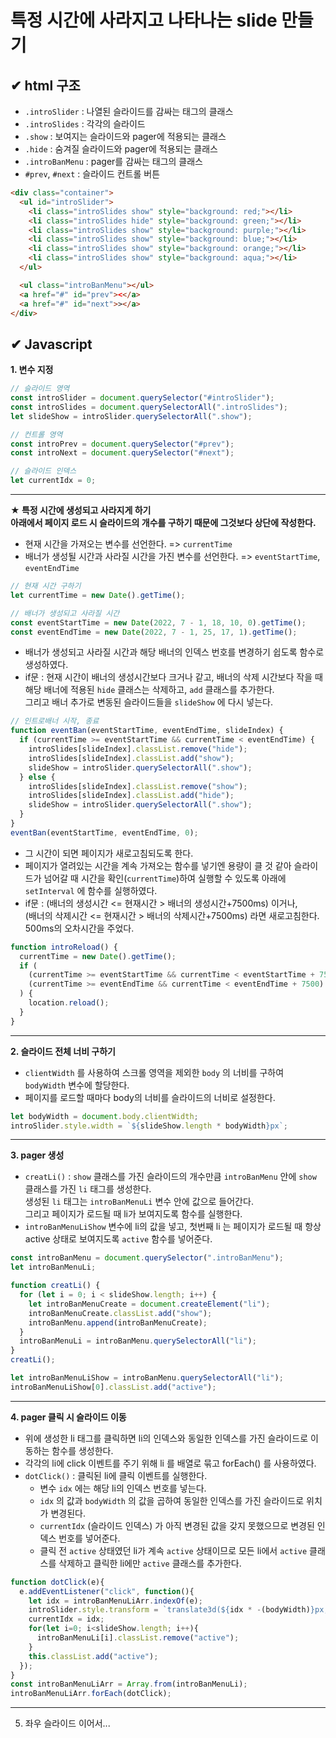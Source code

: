 # 특정 시간에 사라지고 나타나는 slide 만들기

## ✔ html 구조

- `.introSlider` : 나열된 슬라이드를 감싸는 태그의 클래스
- `.introSlides` : 각각의 슬라이드
- `.show` : 보여지는 슬라이드와 pager에 적용되는 클래스
- `.hide` : 숨겨질 슬라이드와 pager에 적용되는 클래스
- `.introBanMenu` : pager를 감싸는 태그의 클래스
- `#prev`, `#next` : 슬라이드 컨트롤 버튼

```html
<div class="container">
  <ul id="introSlider">
    <li class="introSlides show" style="background: red;"></li>
    <li class="introSlides hide" style="background: green;"></li>
    <li class="introSlides show" style="background: purple;"></li>
    <li class="introSlides show" style="background: blue;"></li>
    <li class="introSlides show" style="background: orange;"></li>
    <li class="introSlides show" style="background: aqua;"></li>
  </ul>

  <ul class="introBanMenu"></ul>
  <a href="#" id="prev"><</a>
  <a href="#" id="next">></a>
</div>
```

## ✔ Javascript

**1. 변수 지정**

```javascript
// 슬라이드 영역
const introSlider = document.querySelector("#introSlider");
const introSlides = document.querySelectorAll(".introSlides");
let slideShow = introSlider.querySelectorAll(".show");

// 컨트롤 영역
const introPrev = document.querySelector("#prev");
const introNext = document.querySelector("#next");

// 슬라이드 인덱스
let currentIdx = 0;
```

---

**★ 특정 시간에 생성되고 사라지게 하기**  
**아래에서 페이지 로드 시 슬라이드의 개수를 구하기 때문에 그것보다 상단에 작성한다.**

- 현재 시간을 가져오는 변수를 선언한다. => `currentTime`
- 배너가 생성될 시간과 사라질 시간을 가진 변수를 선언한다. => `eventStartTime`, `eventEndTime`

```javascript
// 현재 시간 구하기
let currentTime = new Date().getTime();

// 배너가 생성되고 사라질 시간
const eventStartTime = new Date(2022, 7 - 1, 18, 10, 0).getTime();
const eventEndTime = new Date(2022, 7 - 1, 25, 17, 1).getTime();
```

- 배너가 생성되고 사라질 시간과 해당 배너의 인덱스 번호를 변경하기 쉽도록 함수로 생성하였다.
- if문 : 현재 시간이 배너의 생성시간보다 크거나 같고, 배너의 삭제 시간보다 작을 때 해당 배너에 적용된 `hide` 클래스는 삭제하고, `add` 클래스를 추가한다.  
  그리고 배너 추가로 변동된 슬라이드들을 `slideShow` 에 다시 넣는다.

```javascript
// 인트로배너 시작, 종료
function eventBan(eventStartTime, eventEndTime, slideIndex) {
  if (currentTime >= eventStartTime && currentTime < eventEndTime) {
    introSlides[slideIndex].classList.remove("hide");
    introSlides[slideIndex].classList.add("show");
    slideShow = introSlider.querySelectorAll(".show");
  } else {
    introSlides[slideIndex].classList.remove("show");
    introSlides[slideIndex].classList.add("hide");
    slideShow = introSlider.querySelectorAll(".show");
  }
}
eventBan(eventStartTime, eventEndTime, 0);
```

- 그 시간이 되면 페이지가 새로고침되도록 한다.
- 페이지가 열려있는 시간을 계속 가져오는 함수를 넣기엔 용량이 클 것 같아 슬라이드가 넘어갈 때 시간을 확인(`currentTime`)하여 실행할 수 있도록 아래에 `setInterval` 에 함수를 실행하였다.
- if문 : (배너의 생성시간 <= 현재시간 > 배너의 생성시간+7500ms) 이거나,  
   (배너의 삭제시간 <= 현재시간 > 배너의 삭제시간+7500ms) 라면 새로고침한다.
  500ms의 오차시간을 주었다.

```javascript
function introReload() {
  currentTime = new Date().getTime();
  if (
    (currentTime >= eventStartTime && currentTime < eventStartTime + 7500) ||
    (currentTime >= eventEndTime && currentTime < eventEndTime + 7500)
  ) {
    location.reload();
  }
}
```

---

**2. 슬라이드 전체 너비 구하기**

- `clientWidth` 를 사용하여 스크롤 영역을 제외한 `body` 의 너비를 구하여 `bodyWidth` 변수에 할당한다.
- 페이지를 로드할 때마다 body의 너비를 슬라이드의 너비로 설정한다.

```javascript
let bodyWidth = document.body.clientWidth;
introSlider.style.width = `${slideShow.length * bodyWidth}px`;
```

---

**3. pager 생성**
- `creatLi()` : `show` 클래스를 가진 슬라이드의 개수만큼 `introBanMenu` 안에 `show` 클래스를 가진 `li` 태그를 생성한다.   
  생성된 `li` 태그는 `introBanMenuLi` 변수 안에 값으로 들어간다.   
  그리고 페이지가 로드될 때 li가 보여지도록 함수를 실행한다.
- `introBanMenuLiShow` 변수에 li의 값을 넣고, 첫번째 li 는 페이지가 로드될 때 항상 active 상태로 보여지도록 `active` 함수를 넣어준다.

```javascript
const introBanMenu = document.querySelector(".introBanMenu");
let introBanMenuLi;

function creatLi() {
  for (let i = 0; i < slideShow.length; i++) {
    let introBanMenuCreate = document.createElement("li");
    introBanMenuCreate.classList.add("show");
    introBanMenu.append(introBanMenuCreate);
  }
  introBanMenuLi = introBanMenu.querySelectorAll("li");
}
creatLi();

let introBanMenuLiShow = introBanMenu.querySelectorAll("li");
introBanMenuLiShow[0].classList.add("active");
```
---

**4. pager 클릭 시 슬라이드 이동**
- 위에 생성한 li 태그를 클릭하면 li의 인덱스와 동일한 인덱스를 가진 슬라이드로 이동하는 함수를 생성한다.
- 각각의 li에 click 이벤트를 주기 위해 li 를 배열로 묶고 forEach() 를 사용하였다.
- `dotClick()` : 클릭된 li에 클릭 이벤트를 실행한다.   
  - 변수 `idx` 에는 해당 li의 인덱스 번호를 넣는다.   
  - `idx` 의 값과 `bodyWidth` 의 값을 곱하여 동일한 인덱스를 가진 슬라이드로 위치가 변경된다.
  - `currentIdx` (슬라이드 인덱스) 가 아직 변경된 값을 갖지 못했으므로 변경된 인덱스 번호를 넣어준다. 
  - 클릭 전 `active` 상태였던 li가 계속 `active` 상태이므로 모든 li에서 `active` 클래스를 삭제하고 클릭한 li에만 `active` 클래스를 추가한다.
```javascript
function dotClick(e){
  e.addEventListener("click", function(){
    let idx = introBanMenuLiArr.indexOf(e);
    introSlider.style.transform = `translate3d(${idx * -(bodyWidth)}px, 0px, 0px)`;
    currentIdx = idx;
    for(let i=0; i<slideShow.length; i++){
      introBanMenuLi[i].classList.remove("active");
    }
    this.classList.add("active");
  });
}
const introBanMenuLiArr = Array.from(introBanMenuLi);
introBanMenuLiArr.forEach(dotClick);
```

--- 

5. 좌우 슬라이드 이어서...